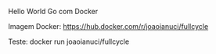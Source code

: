 Hello World Go com Docker

Imagem Docker: https://hub.docker.com/r/joaoianuci/fullcycle

Teste: docker run joaoianuci/fullcycle